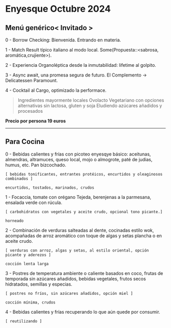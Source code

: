 # Enyesque Octubre 2024

## Menú genérico< Invitado >

0 - Borrow Checking: Bienvenida. Entrando en materia.

1 - Match Result típico italiano al modo local. Some(Propuesta::<sabrosa, aromática,crujiente>).

2 - Experiencia Organoléptica desde la inmutabilidad: lifetime al golpito.

3 - Async await, una promesa segura de futuro. El Complemento -> Delicatessen Paramount.

4 - Cocktail al Cargo, optimizado la performace.

> Ingredientes mayormente locales
> Ovolacto Vegetariano con opciones alternativas sin lactosa, gluten y soja
> Eludiendo azúcares añadidos y procesados

**Precio por persona 19 euros**

--- 

## Para Cocina

0 - Bebidas calientes y frías con picoteo enyesqye básico: aceitunas, almendras, altramuces, queso local, mojo o almogrote, paté de judias, humus, etc. Pan bizcochado.

    [ bebidas tonificantes, entrantes protéicos, encurtidos y oleaginosos combinados ]

    encurtidos, tostados, marinados, crudos 

1 - Focaccia, tomate con orégano Tejeda, berenjenas a la parmesana, ensalada verde con rúcula.

    [ carbohidratos con vegetales y aceite crudo, opcional tono picante.]

    horneado 

2 - Combinación de verduras salteadas al dente, cocinadas estilo wok, acompañadas de arroz aromático con toque de algas y setas plancha o en aceite crudo.

    [ verduras con arroz, algas y setas, al estilo oriental, opción picante y aderezos ] 

    cocción lenta larga

3 - Postres de temperatura ambiente o caliente basados en coco, frutas de temporada sin azúcares añadidos, bebidas vegetales, frutos secos hidratados, semillas y especias.

    [ postres no fríos, sin azúcares añadidos, opción miel ]

    cocción mínima, crudos

4 - Bebidas calientes y frías recuperando lo que aún quede por consumir.

    [ reutilizando ]
